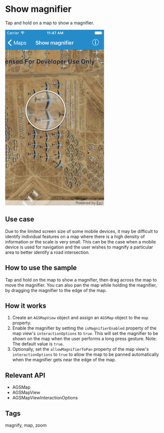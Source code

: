 # Show magnifier

Tap and hold on a map to show a magnifier.

![Image of show magnifier](show-magnifier.png)

## Use case

Due to the limited screen size of some mobile devices, it may be difficult to identify individual features on a map where there is a high density of information or the scale is very small. This can be the case when a mobile device is used for navigation and the user wishes to magnify a particular area to better identify a road intersection.

## How to use the sample

Tap and hold on the map to show a magnifier, then drag across the map to move the magnifier. You can also pan the map while holding the magnifier, by dragging the magnifier to the edge of the map.

## How it works

1. Create an `AGSMapView` object and assign an `AGSMap` object to the `map` property.
2. Enable the magnifier by setting the `isMagnifierEnabled` property of the map view's `interactionOptions` to `true`. This will set the magnifier to be shown on the map when the user performs a long press gesture. Note: The default value is `true`.
3. Optionally, set the `allowMagnifierToPan` property of the map view's `interactionOptions` to `true` to allow the map to be panned automatically when the magnifier gets near the edge of the map.

## Relevant API

* AGSMap
* AGSMapView
* AGSMapViewInteractionOptions

## Tags

magnify, map, zoom
